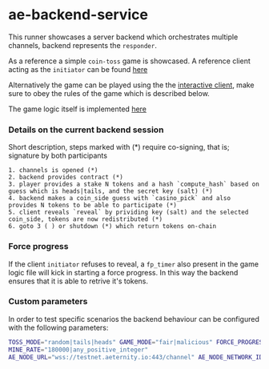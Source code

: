 # ae-backend-service

This runner showcases a server backend which orchestrates multiple channels, backend represents the `responder`.

As a reference a simple `coin-toss` game is showcased. A reference client acting as the `initiator` can be found [here](https://github.com/aeternity/coin-toss-game)

Alternatively the game can be played using the the [interactive client](apps/ae_channel_interface/README.md), make sure to obey the rules of the game which is described below.

The game logic itself is implemented [here](/apps/ae_backend_service/lib/backend_session.ex) 

### Details on the current backend session

Short description, steps marked with (*) require co-signing, that is; signature by both participants 
```
1. channels is opened (*)
2. backend provides contract (*)
3. player provides a stake N tokens and a hash `compute_hash` based on guess which is heads|tails, and the secret key (salt) (*)
4. backend makes a coin_side guess with `casino_pick` and also provides N tokens to be able to participate (*)
5. client reveals `reveal` by prividing key (salt) and the selected coin_side, tokens are now redistributed (*)
6. goto 3 ( ) or shutdown (*) which return tokens on-chain
```

### Force progress

If the client `initiator` refuses to reveal, a `fp_timer` also present in the game logic file will kick in starting a force progress. In this way the backend ensures that it is able to retrive it's tokens.


### Custom parameters 

In order to test specific scenarios the backend behaviour can be configured with the following parameters:
```bash
TOSS_MODE="random|tails|heads" GAME_MODE="fair|malicious" FORCE_PROGRESS_HEIGHT="15|any_positive_integer" 
MINE_RATE="180000|any_positive_integer"
AE_NODE_URL="wss://testnet.aeternity.io:443/channel" AE_NODE_NETWORK_ID="ae_uat" iex -S mix phx.server
```